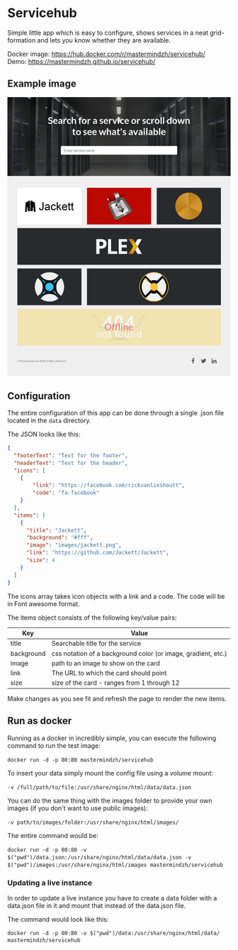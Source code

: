 # Servicehub

Simple little app which is easy to configure, shows services in a neat grid-formation and lets you know whether they are available.

Docker image: https://hub.docker.com/r/mastermindzh/servicehub/  
Demo: https://mastermindzh.github.io/servicehub/

## Example image

![example image](https://github.com/Mastermindzh/servicehub/blob/master/example.png?raw=true)

## Configuration

The entire configuration of this app can be done through a single .json file located in the `data` directory.

The JSON looks like this:

```json
{
  "footerText": "Text for the footer",
  "headerText": "Text for the header",
  "icons": [
    {
        "link": "https://facebook.com/rickvanlieshoutt",
        "code": "fa-facebook"
    }
  ],
  "items": [
    {
      "title": "Jackett",
      "background": "#fff",
      "image": "images/jackett.png",
      "link": "https://github.com/Jackett/Jackett",
      "size": 4
    }
  ]
}
```

The icons array takes icon objects with a link and a code. The code will be in Font awesome format.

The items object consists of the following key/value pairs:

| Key        | Value                                                         |
|------------|---------------------------------------------------------------|
| title      | Searchable title for the service                              |
| background | css notation of a background color (or image, gradient, etc.) |
| image      | path to an image to show on the card                          |
| link       | The URL to which the card should point                        |
| size       | size of the card - ranges from 1 through 12                   |

Make changes as you see fit and refresh the page to render the new items.

## Run as docker
Running as a docker in incredibly simple, you can execute the following command to run the test image:

`docker run -d -p 80:80 mastermindzh/servicehub`

To insert your data simply mount the config file using a volume mount:

`-v /full/path/to/file:/usr/share/nginx/html/data/data.json`

You can do the same thing with the images folder to provide your own images (if you don't want to use public images):

`-v path/to/images/folder:/usr/share/nginx/html/images/`

The entire command would be:

`docker run -d -p 80:80 -v $("pwd")/data.json:/usr/share/nginx/html/data/data.json -v $("pwd")/images:/usr/share/nginx/html/images mastermindzh/servicehub`

### Updating a live instance
In order to update a live instance you have to create a data folder with a data.json file in it and mount that instead of the data.json file.

The command would look like this:
```
docker run -d -p 80:80 -v $("pwd")/data:/usr/share/nginx/html/data/ mastermindzh/servicehub
```

